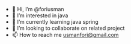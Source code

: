 - 👋 Hi, I’m @foriusman
- 👀 I’m interested in java
- 🌱 I’m currently learning java spring
- 💞️ I’m looking to collaborate on related project
- 📫 How to reach me usmanfori@gmail.com

<!---
foriusman/foriusman is a ✨ special ✨ repository because its `README.md` (this file) appears on your GitHub profile.
You can click the Preview link to take a look at your changes.
--->
